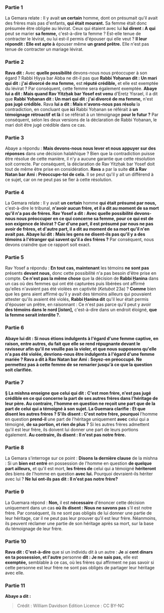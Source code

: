 
### Partie 1
La Gemara relate : Il y avait <b>un certain</b> homme, dont on présumait qu'il avait des frères mais pas d'enfants, <b>qui était mourant.</b> Sa femme était donc présumée être obligée au lévirat. Ceux qui étaient avec lui <b>lui dirent : A qui</b> peut se marier <b>sa femme,</b> c'est-à-dire ta femme ? Est-elle tenue de contracter le lévirat, ou lui est-il permis d'épouser qui elle veut ? <b>Il leur répondit : Elle est apte à</b> épouser même <b>un grand prêtre.</b> Elle n'est pas tenue de contracter un mariage lévirat.

### Partie 2
<b>Rava dit :</b> Avec <b>quelle possibilité</b> devons-nous nous préoccuper à son égard ? Rabbi Ḥiyya bar Abba ne dit-il pas</b> que <b>Rabbi Yoḥanan dit : Un mari qui dit : j'ai divorcé de ma femme,</b> est <b>réputé crédible,</b> et elle est exemptée du lévirat ? Par conséquent, cette femme sera également exemptée. <b>Abaye lui a dit : Mais quand Rav Yitzḥak bar Yosef est venu</b> d'Eretz Yisrael, il a dit que <b>Rabbi Yoḥanan dit : Un mari qui dit : j'ai divorcé de ma femme,</b> n'est <b>pas jugé crédible.</b> Rava <b>lui a dit : Mais n'avons-nous pas résolu</b> la contradiction, en concluant que <b>ici</b> Rabbi Yoḥanan se référait à <b>un témoignage rétroactif</b> <b>et là</b> il se référait à un témoignage <b>pour le futur ?</b> Par conséquent, selon les deux versions de la déclaration de Rabbi Yoḥanan, le mari doit être jugé crédible dans ce cas.

### Partie 3
Abaye a répondu : <b>Mais devons-nous nous lever et nous appuyer sur des réponses</b> dans une décision halakhique ? Bien que la contradiction puisse être résolue de cette manière, il n'y a aucune garantie que cette résolution soit correcte. Par conséquent, la déclaration de Rav Yitzḥak bar Yosef doit tout de même être prise en considération. <b>Rava</b> a par la suite <b>dit à Rav Natan bar Ami : Préoccupe-toi de cela.</b> Il se peut qu'il y ait un différend à ce sujet, car on ne peut pas se fier à cette résolution.

### Partie 4
La Gemara relate : Il y avait <b>un certain</b> homme <b>qui était présumé par nous,</b> c'est-à-dire le tribunal, <b>n'avoir aucun frère, et il a dit au moment de sa mort qu'il n'a pas de frères. Rav Yosef a dit : <b>Avec <b>quelle possibilité</b> devons-nous nous préoccuper en ce qui concerne</b> sa femme, pour ce qui est de son exigence de lévirat ? Car <b>d'une part, il est présumé par nous ne pas avoir de frères, et d'autre part, il a dit au moment de</b> sa <b>mort qu'il n'en avait pas. Abaye lui dit :</b> Mais <b>les gens ne disent-ils pas</b> qu'il y a des témoins à l'étranger qui savent qu'il a des frères ?</b> Par conséquent, nous devons craindre que ce rapport soit exact.

### Partie 5
Rav Yosef a répondu : <b>En tout cas, maintenant</b> les témoins <b>ne sont pas</b> présents <b>devant nous,</b> donc cette possibilité n'a pas besoin d'être prise en compte. <b>Ce n'est pas la même chose</b> que la décision de <b>Rabbi Ḥanina</b> dans un cas où des femmes qui ont été capturées puis libérées ont affirmé qu'elles n'avaient pas été violées en captivité (<i>Ketubot</i> 23a) ? <b>Comme</b> bien que les gens aient affirmé qu'il y avait des témoins ailleurs qui pouvaient attester qu'ils avaient été violés, <b>Rabbi Ḥanina dit</b> qu'il leur était permis d'épouser un prêtre, en raisonnant : Ce n'est pas parce qu'il peut y avoir <b>des témoins dans le nord [<i>istan</i>],</b> c'est-à-dire dans un endroit éloigné, <b>que la femme <b>serait interdite ?</b>.

### Partie 6
<b>Abaye lui dit : Si nous étions indulgents à l'égard d'une femme captive, en raison,</b> entre autres, du fait que <b>elle se rend répugnante devant le ravisseur</b> afin qu'il ne veuille pas la violer, et que nous supposons qu'elle n'a pas été violée, <b>devrions-nous être indulgents à l'égard d'une femme mariée ? Rava a dit à Rav Natan bar Ami : Soyez-en préoccupé.</b> Ne permettez pas à cette femme de se remarier jusqu'à ce que la question soit clarifiée.

### Partie 7
§ La mishna enseigne que celui qui dit : <b>C'est mon frère,</b> n'est <b>pas jugé crédible</b> en ce qui concerne la part de ses autres frères dans l'héritage de leur père. Au contraire, l'homme en question ne reçoit une part que de la part de celui qui a témoigné à son sujet. La Guemara clarifie : <b>Et que disent les autres</b> frères ? S'ils disent : C'est notre frère, pourquoi</b> l'homme en question <b>prend-il</b> une part de l'héritage uniquement <b>avec</b> celui qui a témoigné, <b>de sa portion, et rien de plus ?</b> Si les autres frères admettent qu'il est leur frère, ils doivent lui donner une part de leurs portions également. <b>Au contraire, ils disent : Il n'est pas notre frère.</b>

### Partie 8
La Gemara s'interroge sur ce point : <b>Disons la dernière clause</b> de la mishna : Si un <b>bien est entré</b> en possession de l'homme en question <b>de quelque part ailleurs,</b> et qu'il est mort, <b>les frères de</b> celui qui a témoigné <b>hériteront</b> des biens de l'homme en question <b>avec lui.</b> Pourquoi devraient-ils hériter avec lui ? <b>Ne lui ont-ils pas dit : Il n'est pas notre frère?</b>

### Partie 9
La Guemara répond : <b>Non,</b> il est <b>nécessaire</b> d'énoncer cette décision uniquement dans un cas <b>où ils disent : Nous ne savons pas</b> s'il est notre frère. Par conséquent, ils ne sont pas obligés de lui donner une partie de leur héritage, car il ne peut pas leur prouver qu'il est leur frère. Néanmoins, ils peuvent réclamer une partie de son héritage après sa mort, sur la base du témoignage de leur frère.

### Partie 10
<b>Rava dit : C'est-à-dire</b> que si un individu dit à un autre : <b>Je</b> ai <b>cent dinars en ta possession, et l'autre</b> personne <b>dit : Je ne sais pas,</b> elle est <b>exemptée,</b> semblable à ce cas, où les frères qui affirment ne pas savoir si cette personne est leur frère ne sont pas obligés de partager leur héritage avec elle.

### Partie 11
<b>Abaye a dit :</b>

>Crédit : William Davidson Edition
>Licence : CC BY-NC